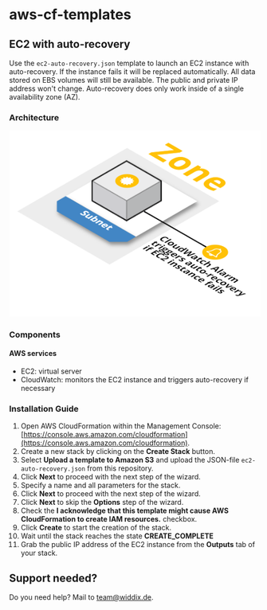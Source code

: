 # aws-cf-templates

## EC2 with auto-recovery

Use the `ec2-auto-recovery.json` template to launch an EC2 instance with auto-recovery. If the instance fails it will be replaced automatically. All data stored on EBS volumes will still be available. The public and private IP address won't change. Auto-recovery does only work inside of a single availability zone (AZ).

### Architecture

![Architecture](./ec2-auto-recovery.png?raw=true "Architecture")

### Components

#### AWS services

* EC2: virtual server
* CloudWatch: monitors the EC2 instance and triggers auto-recovery if necessary

### Installation Guide

1. Open AWS CloudFormation within the Management Console: [https://console.aws.amazon.com/cloudformation](https://console.aws.amazon.com/cloudformation).
1. Create a new stack by clicking on the **Create Stack** button.
1. Select **Upload a template to Amazon S3** and upload the JSON-file `ec2-auto-recovery.json` from this repository.
1. Click **Next** to proceed with the next step of the wizard.
1. Specify a name and all parameters for the stack.
1. Click **Next** to proceed with the next step of the wizard.
1. Click **Next** to skip the **Options** step of the wizard.
1. Check the **I acknowledge that this template might cause AWS CloudFormation to create IAM resources.** checkbox.
1. Click **Create** to start the creation of the stack.
1. Wait until the stack reaches the state **CREATE_COMPLETE**
1. Grab the public IP address of the EC2 instance from the **Outputs** tab of your stack.

## Support needed?

Do you need help? Mail to [team@widdix.de](mailto:team@widdix.de).
